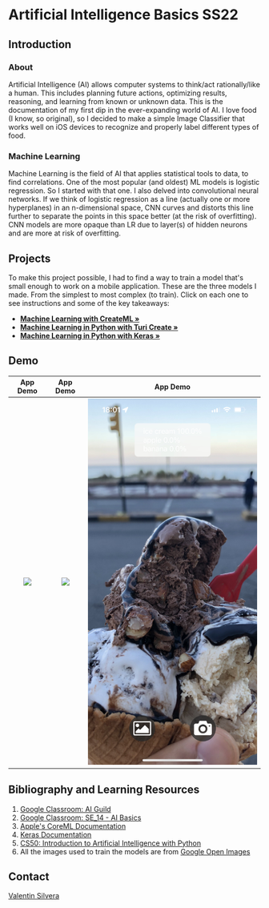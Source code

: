 # Artificial Intelligence Basics SS22

## Introduction

### About
Artificial Intelligence (AI) allows computer systems to think/act rationally/like a human. This includes planning future actions, optimizing results, reasoning, and learning from known or unknown data. This is the documentation of my first dip in the ever-expanding world of AI. I love food (I know, so original), so I decided to make a simple Image Classifier that works well on iOS devices to recognize and properly label different types of food.

### Machine Learning

Machine Learning is the field of AI that applies statistical tools to data, to find correlations. One of the most popular (and oldest) ML models is logistic regression. So I started with that one. I also delved into convolutional neural networks. If we think of logistic regression as a line (actually one or more hyperplanes) in an n-dimensional space, CNN curves and distorts this line further to separate the points in this space better (at the risk of overfitting). CNN models are more opaque than LR due to layer(s) of hidden neurons and are more at risk of overfitting.

## Projects

To make this project possible, I had to find a way to train a model that's small enough to work on a mobile application.
These are the three models I made. From the simplest to most complex (to train). Click on each one to see instructions and some of the key takeaways:

- <a href="https://github.com/valentinsilvera/ai-basics/tree/main/CreateML"><strong>Machine Learning with CreateML »</strong></a>
- <a href="https://github.com/valentinsilvera/ai-basics/tree/main/TuriCreate"><strong>Machine Learning in Python with Turi Create »</strong></a>
- <a href="https://github.com/valentinsilvera/ai-basics/tree/main/Keras"><strong>Machine Learning in Python with Keras »</strong></a>

## Demo

App Demo                   |  App Demo                 |  App Demo
:-------------------------:|:-------------------------:|:-------------------------:
![](https://github.com/valentinsilvera/ai-basics/blob/main/Assets/app1.PNG?raw=true)   |  ![](https://github.com/valentinsilvera/ai-basics/blob/main/Assets/app2.PNG?raw=true)|  ![](https://github.com/valentinsilvera/ai-basics/blob/main/Assets/app3.jpeg?raw=true)



## Bibliography and Learning Resources
1. [Google Classroom: AI Guild](https://classroom.google.com/u/0/c/MTIxNDc0NDk4NDY4)
2. [Google Classroom: SE_14 - AI Basics](https://classroom.google.com/u/0/c/MzA1Mzk0ODY0MTI3)
3. [Apple's CoreML Documentation](https://developer.apple.com/documentation/createml/creating_an_image_classifier_model/)
4. [Keras Documentation](https://keras.io/why_keras/)
5. [CS50: Introduction to Artificial Intelligence with Python](https://cs50.harvard.edu/ai)
6. All the images used to train the models are from [Google Open Images](https://storage.googleapis.com/openimages/web/index.html)

## Contact

[Valentin Silvera](mailto:valentin.silvera@code.berlin?subject=[GitHub]%20AI%20Basics)
